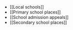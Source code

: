 - [[Local schools]]
- [[Primary school places]]
- [[School admission appeals]]
- [[Secondary school places]]
